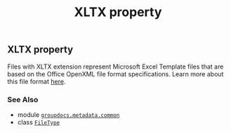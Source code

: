 ﻿---
title: XLTX property
second_title: GroupDocs.Metadata for Python via .NET API References
description: 
type: docs
url: /python-net/groupdocs.metadata.common/filetype/xltx/
is_root: false
weight: 1100
---

## XLTX property


Files with XLTX extension represent Microsoft Excel Template files that are based on the Office OpenXML
file format specifications. Learn more about this file format
[here](https://wiki.fileformat.com/specification/spreadsheet/xltx/).

### See Also
* module [`groupdocs.metadata.common`](../../)
* class [`FileType`](/metadata/python-net/groupdocs.metadata.common/filetype)
